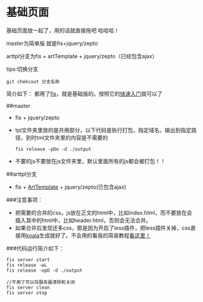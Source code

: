 # 基础页面
基础页面放一起了，用的话就直接拖吧 哈哈哈！

master为简单版 就是fis+jquery/zepto

arttpl分支为fis + artTemplate + jquery/zepto（已经包含ajax）


tips:切换分支

    git chekcout 分支名称

简介如下：
都用了[fis](http://fis.baidu.com/)，就是基础版的。按照它的[快速入门](http://fis.baidu.com/docs/beginning/getting-started.html#)就可以了


##master
* fis + jquery/zepto

* tpl文件夹里放的是共用部分，以下代码是执行打包，指定域名，输出到指定路径，到时tml文件夹里的内容是不需要的

      fis release -pDo -d ./output
	
* 不要的js不要放在js文件夹里，默认里面所有的js都会被打包！！

##arttpl分支
* fis + [ArtTemplate](https://github.com/aui/artTemplate) + jquery/zepto(已包含ajax)


###注意事项：
* 把需要的合并的css，js放在正文的html中，比如index.html，而不要放在会插入其中的html中，比如header.html，否则会无法合并。
* 如果合并后发现还多css，那是因为开启了less插件，把less插件关掉，css直接用[koala](http://koala-app.com/index-zh.html)生成就好了。不会用的看我的简易教程[看这里！](http://trytuorisfy.github.io/freezy/koala_course.html)

###代码运行简介如下：


    fis server start
	fis release -wL
	fis release -opD -d ./output 
    
    //不用了可以将服务器清除和关闭
    fis server clean
    fis server stop

